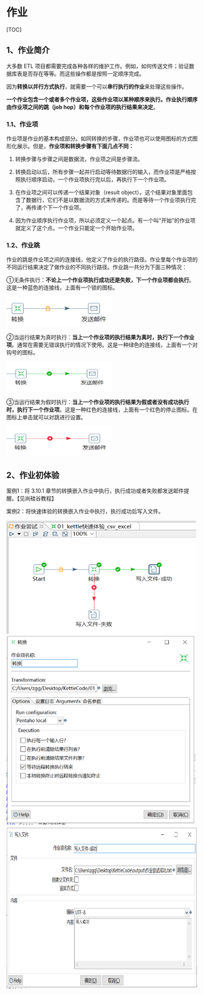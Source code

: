 # 作业

[TOC]

## 1、作业简介

大多数 ETL 项目都需要完成各种各样的维护工作。例如，如何传送文件；验证数据库表是否存在等等。而这些操作都是按照一定顺序完成。

因为**转换以并行方式执行**，就需要一个可以**串行执行的作业**来处理这些操作。

**一个作业包含一个或者多个作业项，这些作业项以某种顺序来执行。作业执行顺序由作业项之间的跳（job hop）和每个作业项的执行结果来决定**。

### 1.1、作业项

作业项是作业的基本构成部分。如同转换的步骤，作业项也可以使用图标的方式图形化展示。但是，**作业项和转换步骤有下面几点不同：**

1. 转换步骤与步骤之间是数据流，作业项之间是步骤流。

2. 转换启动以后，所有步骤一起并行启动等待数据行的输入，而作业项是严格按照执行顺序启动，一个作业项执行完以后，再执行下一个作业项。

3. 在作业项之间可以传递一个结果对象（result object）。这个结果对象里面包含了数据行，它们不是以数据流的方式来传递的。而是等待一个作业项执行完了，再传递个下一个作业项。

4. 因为作业顺序执行作业项，所以必须定义一个起点。有一个叫“开始”的作业项就定义了这个点。一个作业只能定一个开始作业项。

### 1.2、作业跳

作业的跳是作业项之间的连接线，他定义了作业的执行路径。作业里每个作业项的不同运行结果决定了做作业的不同执行路径。作业跳一共分为下面三种情况：

①无条件执行：**不论上一个作业项执行成功还是失败，下一个作业项都会执行**。这是一种蓝色的连接线，上面有一个锁的图标。

<img src="../image/kettle作业01.png" alt="kettle作业01" height="80" width="280" >

②当运行结果为真时执行：**当上一个作业项的执行结果为真时，执行下一个作业项**。通常在需要无错误执行的情况下使用。这是一种绿色的连接线，上面有一个对钩号的图标。

<img src="../image/kettle作业02.png" alt="kettle作业02" height="80" width="280" >


③当运行结果为假时执行：**当上一个作业项的执行结果为假或者没有成功执行时，执行下一个作业项**。这是一种红色的连接线，上面有一个红色的停止图标。在图标上单击就可以对跳进行设置。

<img src="../image/kettle作业03.png" alt="kettle作业03" height="80" width="280" >

## 2、作业初体验

案例1：将 3.10.1 章节的转换嵌入作业中执行，执行成功或者失败都发送邮件提醒。【见尚硅谷教程】

案例2：将快速体验的转换嵌入作业中执行，执行成功后写入文件。

<img src="../image/kettle作业04.png" alt="kettle作业04" height="300" width="500" >

<img src="../image/kettle作业05.png" alt="kettle作业05" height="500" width="500" >

<img src="../image/kettle作业06.png" alt="kettle作业06" height="430" width="650" >

